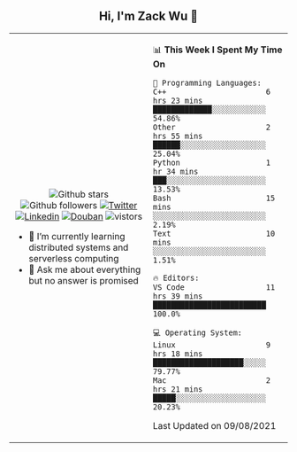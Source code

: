 <h2 align="center"> Hi, I'm Zack Wu 👋 </h2>

<table>
    <tr>
        <td valign="center" width="50%">
            <p align="center">
              <img src="https://img.shields.io/github/stars/keithnull?style=social" alt="Github stars" />
              <img src="https://img.shields.io/github/followers/keithnull?style=social" alt="Github followers" />
              <a href="https://twitter.com/_zackwu"><img src="https://img.shields.io/badge/@__zackwu-1DA1F2?style=flat&logo=Twitter&logoColor=white" alt="Twitter"/></a>
              <a href="https://www.linkedin.com/in/wuzhengke/?locale=en_US"><img src="https://img.shields.io/badge/@wuzhengke-0073b1?style=flat&logo=LinkedIn&logoColor=white" alt="Linkedin" /></a>
              <a href="https://www.douban.com/people/keith1"><img src="https://img.shields.io/badge/@keith1-007722?style=flat&logo=Douban&logoColor=white" alt="Douban" /></a>
              <img src="https://visitor-badge.glitch.me/badge?page_id=keithnull" alt="vistors" />
            </p>
            <ul>
                <li>🌱 I’m currently learning distributed systems and serverless computing</li>
                <li>💬 Ask me about everything but no answer is promised</li>
            </ul>
        </td>
       <td valign="top" width="50%">
    
<!--START_SECTION:waka-->
📊 **This Week I Spent My Time On** 

```text
💬 Programming Languages: 
C++                      6 hrs 23 mins       █████████████░░░░░░░░░░░░   54.86% 
Other                    2 hrs 55 mins       ██████░░░░░░░░░░░░░░░░░░░   25.04% 
Python                   1 hr 34 mins        ███░░░░░░░░░░░░░░░░░░░░░░   13.53% 
Bash                     15 mins             ░░░░░░░░░░░░░░░░░░░░░░░░░   2.19% 
Text                     10 mins             ░░░░░░░░░░░░░░░░░░░░░░░░░   1.51%

🔥 Editors: 
VS Code                  11 hrs 39 mins      █████████████████████████   100.0%

💻 Operating System: 
Linux                    9 hrs 18 mins       ████████████████████░░░░░   79.77% 
Mac                      2 hrs 21 mins       █████░░░░░░░░░░░░░░░░░░░░   20.23%

```


 Last Updated on 09/08/2021
<!--END_SECTION:waka-->
</td></tr>
</table>



